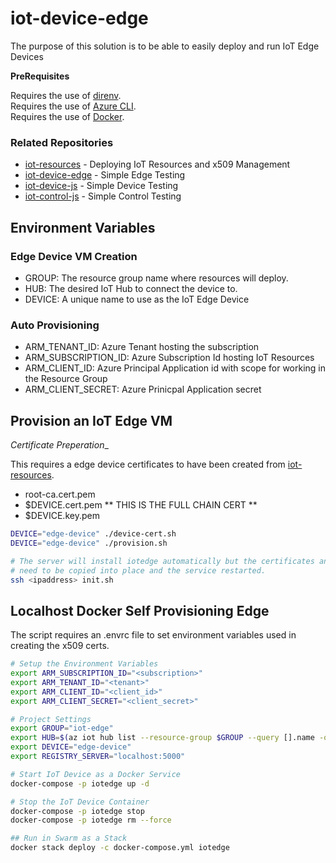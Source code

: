 # iot-device-edge

The purpose of this solution is to be able to easily deploy and run IoT Edge Devices

__PreRequisites__

Requires the use of [direnv](https://direnv.net/).  
Requires the use of [Azure CLI](https://docs.microsoft.com/en-us/cli/azure/install-azure-cli?view=azure-cli-latest).  
Requires the use of [Docker](https://www.docker.com/get-started).  

### Related Repositories

- [iot-resources](https://github.com/danielscholl/iot-resources)  - Deploying IoT Resources and x509 Management
- [iot-device-edge](https://github.com/danielscholl/iot-device-edge) - Simple Edge Testing
- [iot-device-js](https://github.com/danielscholl/iot-device-js) - Simple Device Testing
- [iot-control-js](https://github.com/danielscholl/iot-control-js) - Simple Control Testing


## Environment Variables

### Edge Device VM Creation

- GROUP: The resource group name where resources will deploy.
- HUB: The desired IoT Hub to connect the device to.
- DEVICE: A unique name to use as the IoT Edge Device


### Auto Provisioning

- ARM_TENANT_ID: Azure Tenant hosting the subscription
- ARM_SUBSCRIPTION_ID: Azure Subscription Id hosting IoT Resources
- ARM_CLIENT_ID: Azure Principal Application id with scope for working in the Resource Group
- ARM_CLIENT_SECRET: Azure Prinicpal Application secret



## Provision an IoT Edge VM

_Certificate Preperation__

This requires a edge device certificates to have been created from [iot-resources](https://github.com/danielscholl/iot-resources).

- root-ca.cert.pem
- $DEVICE.cert.pem  ** THIS IS THE FULL CHAIN CERT **
- $DEVICE.key.pem


```bash
DEVICE="edge-device" ./device-cert.sh
DEVICE="edge-device" ./provision.sh

# The server will install iotedge automatically but the certificates and configuration
# need to be copied into place and the service restarted.
ssh <ipaddress> init.sh
```

## Localhost Docker Self Provisioning Edge

The script requires an .envrc file to set environment variables used in creating the x509 certs.

```bash
# Setup the Environment Variables
export ARM_SUBSCRIPTION_ID="<subscription>"
export ARM_TENANT_ID="<tenant>"
export ARM_CLIENT_ID="<client_id>"
export ARM_CLIENT_SECRET="<client_secret>"

# Project Settings
export GROUP="iot-edge"
export HUB=$(az iot hub list --resource-group $GROUP --query [].name -otsv)
export DEVICE="edge-device"
export REGISTRY_SERVER="localhost:5000"

# Start IoT Device as a Docker Service
docker-compose -p iotedge up -d

# Stop the IoT Device Container
docker-compose -p iotedge stop
docker-compose -p iotedge rm --force

## Run in Swarm as a Stack
docker stack deploy -c docker-compose.yml iotedge
```
